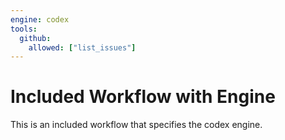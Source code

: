 ```yaml
---
engine: codex
tools:
  github:
    allowed: ["list_issues"]
---
```


# Included Workflow with Engine

This is an included workflow that specifies the codex engine.